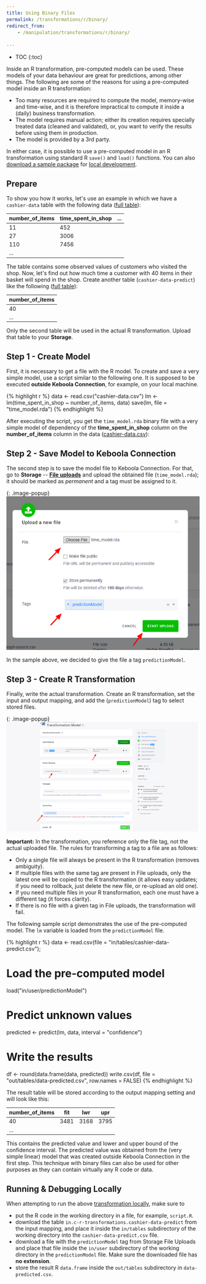 ```yaml
---
title: Using Binary Files
permalink: /transformations/r/binary/
redirect_from:
    - /manipulation/transformations/r/binary/

---
```


* TOC
{:toc}

Inside an R transformation, pre-computed models can be used. These models of your data behaviour are great for predictions, among other things.
The following are some of the reasons for using a pre-computed model inside an R transformation:

- Too many resources are required to compute the model, memory-wise and time-wise, and it is therefore impractical to compute it inside a (daily) business transformation.
- The model requires manual action; either its creation requires specially treated data (cleaned and validated),
or, you want to verify the results before using them in production.
- The model is provided by a 3rd party.

In either case, it is possible to use a pre-computed model in an R transformation using standard R `save()` and `load()` functions. 
You can also [download a sample package](/transformations/r/data.zip) 
for [local development](/transformations/r/#development-tutorial). 

## Prepare
To show you how it works, let's use an example in which we have a `cashier-data` table with the following data 
([full table](/transformations/r/cashier-data.csv)):

| number_of_items  |  time_spent_in_shop   |  ...  |
|------------------|-----------------------|-------|
|  11              |  452                  |       |
|  27              |  3006                 |       |
|  110             |  7456                 |       |
|  ...             |                       |       |
 
The table contains some observed values of customers who visited the shop. Now, let's find out how much time 
a customer with 40 items in their basket will spend in the shop. Create another table (`cashier-data-predict`) like the following ([full table](/transformations/r/cashier-data-predict.csv)):

| number_of_items  |
|------------------|
|  40              |
|  ...             |

Only the second table will be used in the actual R transformation. Upload that table to your **Storage**. 


## Step 1 - Create Model

First, it is necessary to get a file with the R model. To create and save a very simple model, use a script similar to the following one. 
It is supposed to be executed **outside Keboola Connection**, for example, on your local machine.

{% highlight r %}
data <- read.csv("cashier-data.csv")
lm <- lm(time_spent_in_shop ~ number_of_items, data)
save(lm, file = "time_model.rda")
{% endhighlight %}

After executing the script, you get the `time_model.rda` binary file with a very simple model of dependency 
of the **time_spent_in_shop** column on the **number_of_items** column in the data 
([cashier-data.csv](/transformations/r/cashier-data.csv)):
 
## Step 2 - Save Model to Keboola Connection

The second step is to save the model file to Keboola Connection. For that, go to **Storage** -- [**File uploads**](/storage/file-uploads/) and upload the obtained file (`time_model.rda`); 
it should be marked as *permanent* and a tag must be assigned to it.

{: .image-popup}
![Screenshot - Upload file](/transformations/r/file-import.png)

In the sample above, we decided to give the file a tag `predictionModel`.

## Step 3 - Create R Transformation

Finally, write the actual transformation. Create an R transformation, set the input and output mapping, 
and add the (`predictionModel`) tag to select stored files.

{: .image-popup}
![Screenshot - Transformation Setup](/transformations/r/binary-transformation.png)

**Important:** In the transformation, you reference only the file tag, not the actual uploaded file. 
The rules for transforming a tag to a file are as follows: 

- Only a single file will always be present in the R transformation (removes ambiguity).
- If multiple files with the same tag are present in File uploads, only the latest one will be copied to the R 
transformation (it allows easy updates; if you need to rollback, just delete the new file, or re-upload an old one).
- If you need multiple files in your R transformation, each one must have a different tag (it forces clarity).
- If there is no file with a given tag in File uploads, the transformation will fail.

The following sample script demonstrates the use of the pre-computed model. The `lm` variable is loaded from the `predictionModel` file.

{% highlight r %}
data <- read.csv(file = "in/tables/cashier-data-predict.csv");

# Load the pre-computed model
load("in/user/predictionModel")

# Predict unknown values
predicted <- predict(lm, data, interval = "confidence")

# Write the results
df <- round(data.frame(data, predicted))
write.csv(df, file = "out/tables/data-predicted.csv", row.names = FALSE)
{% endhighlight %}

The result table will be stored according to the output mapping setting and will look like this:

| number_of_items  |  fit  |  lwr  |  upr  |
|------------------|-------|-------|-------|
|  40              |  3481 |  3168 |  3795 |
|  ...             |       |       |       |

This contains the predicted value and lower and upper bound of the confidence interval. The predicted value was 
obtained from the (very simple linear) model that was created outside Keboola Connection in the first step. This technique with 
binary files can also be used for other purposes as they can contain virtually any R code or data.

## Running & Debugging Locally
When attempting to run the above [transformation locally](/transformations/r/#development-tutorial),
make sure to

- put the R code in the working directory in a file, for example, `script.R`.
- download the table `in.c-r-transformations.cashier-data-predict` from the input mapping, and place it inside the `in/tables` 
subdirectory of the working directory into the `cashier-data-predict.csv` file.
- download a file with the `predictionModel` tag from Storage File Uploads and place that
file inside the `in/user` subdirectory of the working directory in the `predictionModel` file. Make sure the
 downloaded file has **no extension**.
- store the result R `data.frame` inside the `out/tables` subdirectory in `data-predicted.csv`.

